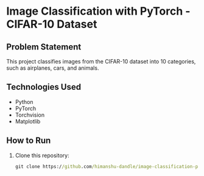 # Image Classification with PyTorch - CIFAR-10 Dataset

## Problem Statement
This project classifies images from the CIFAR-10 dataset into 10 categories, such as airplanes, cars, and animals.

## Technologies Used
- Python
- PyTorch
- Torchvision
- Matplotlib

## How to Run
1. Clone this repository:
   ```cmd
   git clone https://github.com/himanshu-dandle/image-classification-pytorch-cifar10.git
